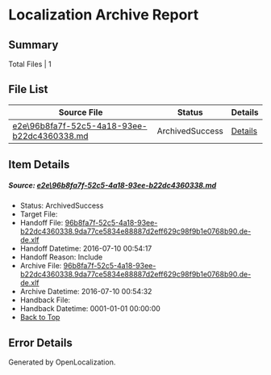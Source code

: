 # <a name='report-top'></a> Localization Archive Report

## Summary
 Total Files | 1

## File List
 Source File | Status | Details 
 ----------- | ------ | ------- 
 [e2e\96b8fa7f-52c5-4a18-93ee-b22dc4360338.md](https://github.com/OpenLocalizationTestOrg/oltest/blob/c0019511039bdf30a6aad269e77d34142142d2e1/e2e/96b8fa7f-52c5-4a18-93ee-b22dc4360338.md) | ArchivedSuccess | [Details](#43ed6789a45a026754a6f1e39d8a49866a6c36f21)

## Item Details
##### <a name='43ed6789a45a026754a6f1e39d8a49866a6c36f21'></a> Source: [e2e\96b8fa7f-52c5-4a18-93ee-b22dc4360338.md](https://github.com/OpenLocalizationTestOrg/oltest/blob/c0019511039bdf30a6aad269e77d34142142d2e1/e2e/96b8fa7f-52c5-4a18-93ee-b22dc4360338.md)
* Status: ArchivedSuccess
* Target File: 
* Handoff File: [96b8fa7f-52c5-4a18-93ee-b22dc4360338.9da77ce5834e88887d2eff629c98f9b1e0768b90.de-de.xlf](https://github.com/OpenLocalizationTestOrg/olhandoff-e2e/blob/166922622d7917806a7fb2df4cb7f0258f6eedda/ol-handoff/OpenLocalizationTestOrg/oltest-dede-fly/ci/ht/96b8fa7f-52c5-4a18-93ee-b22dc4360338.9da77ce5834e88887d2eff629c98f9b1e0768b90.de-de.xlf)
* Handoff Datetime: 2016-07-10 00:54:17
* Handoff Reason: Include
* Archive File: [96b8fa7f-52c5-4a18-93ee-b22dc4360338.9da77ce5834e88887d2eff629c98f9b1e0768b90.de-de.xlf](https://github.com/OpenLocalizationTestOrg/olhandoff-e2e/blob/b0abf1af80b2176aa8b41f8b28ccacea968a43bc/ol-archive/OpenLocalizationTestOrg/oltest-dede-fly/ci/ht/96b8fa7f-52c5-4a18-93ee-b22dc4360338.9da77ce5834e88887d2eff629c98f9b1e0768b90.de-de.xlf)
* Archive Datetime: 2016-07-10 00:54:32
* Handback File: 
* Handback Datetime: 0001-01-01 00:00:00
* [Back to Top](#report-top)


## Error Details

Generated by OpenLocalization.
